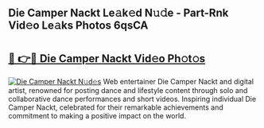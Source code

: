 ## Die Camper Nackt Le𝚊k𝚎d N𝚞𝚍e - Part-Rnk Vid𝚎o Le𝚊ks Photos 6qsCA

# <h2><a href="http://fb4jdmv.evod.top/?m=Die+Camper+Nackt">🔗 👉🔴 Die Camper Nackt Vid𝚎o Ph𝚘t𝚘s</a></h2>

[![Die Camper Nackt N𝚞d𝚎s](https://i.imgur.com/8V9OHl7.gif)](http://fb4jdmv.evod.top/?m=Die+Camper+Nackt)
Web entertainer Die Camper Nackt and digital artist, renowned for posting dance and lifestyle content through solo and collaborative dance performances and short videos. Inspiring individual Die Camper Nackt, celebrated for their remarkable achievements and commitment to making a positive impact on the world. 
